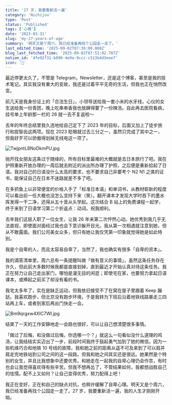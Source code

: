 ```yaml
---
title: '27 岁，我要重新活一遍'
category: 'Nichijou'
type: 'Post'
status: 'Published'
tags: ['心情']
date: '2023-03-31'
slug: 'my-27-years-of-age'
summary: '明天又是个周六，我已经准备再找个公园走一走了。'
last_edited_time: '2025-09-02T07:36:00.000Z'
blog_last_fetched_time: '2025-09-02T07:51:02.707Z'
notion_id: '4fe92f31-b090-4e9e-9ccc-c513b4d3eee7'
icon: '💟'
---
```


最近停更太久了，不管是 Telegram，Newsletter，还是这个博客，甚至是我的技术笔记。其实我没有重大的变故，我还是过着平平无奇的生活，但我也正在悄然改变。

前几天是我身份证上的「合法生日」，小领导送给我一套小米的水牙线，心仪的女生送给我一份青团，晚上吃串串香我也放肆得要了一份辣汤。自此再去医院看病，挂号单上年龄那一栏的 26 就一去不复返啦～

去年的年终总结里我久违地给自己定下了 2023 年的目标，后面又加上了徒步旅行和拔智齿这两项。现在 2023 眨眼就过去三分之一，虽然只完成了其中之一，但我好歹可以骄傲得划掉无线电这一项了。

![TwjpntL8NoDkmPU.jpg](https://cdn.sa.net/2024/03/16/TwjpntL8NoDkmPU.jpg)

抛开找女朋友这条过于随缘的，所有目标里最难的大概就是去日本旅行了吧。我在护照重新开放办理的一周后就去附近的派出所办理了护照，之后便是重新拾起了日语。我对自己的日语没什么太高的要求，也不要求自己非要考个 N2 N1 之类的证书，能保证自己在日本不迷路就差不多了吧。

在多抓鱼上以非常便宜的价格入手了「标准日本语」和单词书，从教材崭新的程度可以看出前一任大概也没怎么坚持下来（笑）。翻开课本才发现大学时吞下的墨水挥发得一干二净，还得从五十音从头学起。这次结合 B 站上的免费课程一起学，终于来到了日语学习第二个折返点：动词。祝我顺利。

去年我们这层入职了一位女生，让我 26 年来第二次怦然心动。她优秀到我几乎无法直视，即使面对面经过我也会下意识躲开目光。我从第一次相遇就注意到她，但从不敢露面。我们公司美女众多，但只有她让我仅凭第一印象就觉得她是如此特别。

我是个自卑的人，而且太容易自卑了，当然了，我也确实有很多「自卑的资本」。

我的滴答清单里，周六总有一条提醒叫做「做有意义的事情」，虽然这条任务存在许久，但此前大多数时候我都是直接划掉，直到最近才开始认真对待这条任务。我正在努力让自己走出家门，哪怕是漫无目的闲逛；即使宅在家，也要努力拿起日语课本，或捧起之前买了却没有看的书。

我宅太多年了，实在是缺乏运动，但我依旧接受不了在窝在屋子里跟着 Keep 蹦跶。我喜欢跑步，但北京没有跑步环境，于是我转为下班后沿着地铁线路暴走三四站再上车，或者到家后再出门快走一会。

![Bm9qrgxw4XIC7Wl.jpg](https://cdn.sa.net/2024/03/16/Bm9qrgxw4XIC7Wl.jpg)

结束了一天的工作安静地走一会路也很好，可以让自己想清楚很多事情。

「做过了后悔，和没做过后悔，你选哪一个？」就这么一句看似没什么道理的鸡汤，让我结结实实迈出了一步，前段时间我终于鼓起勇气加到了她的微信。因为一些机缘巧合和地铁 10 号线的故障，我和她之前的距离从遥不可及来到了可以肩并肩走完地铁站到公司之间的这一段路。但我和她之间其实还是很远。她果然是个特别的女生，并且比我想象中还要优秀。和她走在一起我的自卑心理仍会作祟，有时也会让我觉得喜欢得有些辛苦。但我不想再怂了，不管结果如何，我都想战胜自己的怯懦。配不上又如何？让自己变得优秀，努力配得上吧！

我正在变好，正在和自己的缺点对抗，也稍许缓解了自卑心理。明天又是个周六，我已经准备再找个公园走一走了。27 岁，我要重新活一遍，我的人生才刚刚开始。
